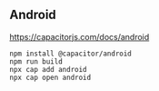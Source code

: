 ## Android

https://capacitorjs.com/docs/android

```
npm install @capacitor/android
npm run build
npx cap add android
npx cap open android
```